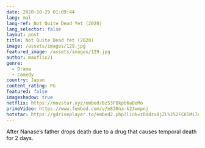 ```yaml
---
date: 2020-10-29 01:09:44
lang: mal
lang-ref: Not Quite Dead Yet (2020)
lang_selector: false
layout: post
title: Not Quite Dead Yet (2020)
image: /assets/images/129.jpg
featured_image: /assets/images/129.jpg
author: maxflix21
genre:
  - Drama
  - Comedy
country: Japan
content_rating: PG
featured: false
imageshadow: true
netflix: https://movstar.xyz/embed/BzS3FBkpb6aDoMo
primeVideo: https://www.fembed.com/v/e830na-k23wmpnj
hotstar: https://gdriveplayer.to/embed2.php?link=zDVdzx0jZL%252FCK5Mi7AKsBAZwEhaBQnDLWHO3ATVtx39zNyIVsPnLpMkNh0bk4QhLQEFNeRjTpdwH33k4m6D8mTa66lFPAZpDjbQ7D1Jnjk9zccvfQy7tDTZt2MTCUg3ny8VfNDu15igPKNC1fAzlDMmdFCaDvyYe4RkNQgup7zvdv8SQV2nhGOapS4xhOfRB4%253D
---
```

After Nanase’s father drops death due to a drug that causes temporal death for 2 days.